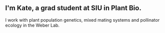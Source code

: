

## I'm Kate, a grad student at SIU in Plant Bio. 
I work with plant population genetics, mixed mating systems and pollinator ecology in the Weber Lab. 


